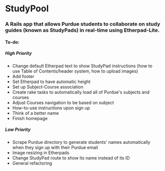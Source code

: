 # StudyPool #

### A Rails app that allows Purdue students to collaborate on study guides (known as StudyPads) in real-time using Etherpad-Lite. ###

#### To-do: ####

##### High Priority #####
* Change default Etherpad text to show StudyPad instructions (how to use Table of Contents/header system, how to upload images)
* Add footer
* Set Etherpad to have automatic height
* Set up Subject-Course association
* Create rake tasks to automatically load all of Purdue's subjects and courses
* Adjust Courses navigation to be based on subject
* How-to-use instructions upon sign up
* Think of a better name
* Finish homepage

##### Low Priority #####
* Scrape Purdue directory to generate students' names automatically when they sign up with their Purdue email
* Image resizing in Etherpads
* Change StudyPad route to show its name instead of its ID
* General refactoring